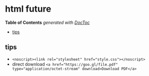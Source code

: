 # html future

<!-- START doctoc generated TOC please keep comment here to allow auto update -->
<!-- DON'T EDIT THIS SECTION, INSTEAD RE-RUN doctoc TO UPDATE -->
**Table of Contents**  *generated with [DocToc](https://github.com/thlorenz/doctoc)*

- [tips](#tips)

<!-- END doctoc generated TOC please keep comment here to allow auto update -->

## tips

- `<noscript><link rel="stylesheet" href="style.css"></noscript>`
- direct download `<a href="https://goo.gl/file.pdf" type="application/octet-stream" download>Download PDF</a>`
